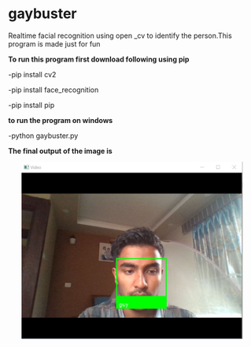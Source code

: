 # gaybuster
Realtime facial recognition using open _cv to identify the person.This program is made just for fun 
<p><b>To run this program first download following using pip</b></p>
<p>-pip install cv2</p>
<p>-pip install face_recognition</p>
<p>-pip install pip</p>
<p></p>
<p></p>

<p><b>to run the program on windows</b></p>
<p>-python gaybuster.py</p>

<p> <b>The final output of the image is</b></p>
<p align="center">
  <img src="https://github.com/invincibleaayu/gaybuster/blob/master/images/guy_images/github.jpg" width="450" title="output screenshot">
  
</p>
